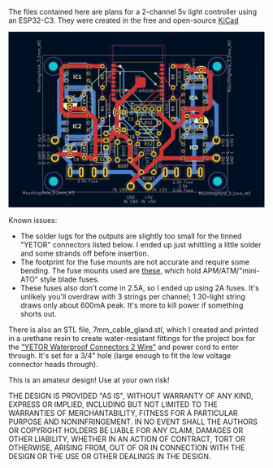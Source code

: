 The files contained here are plans for a 2-channel 5v light controller using an ESP32-C3. They were
created in the free and open-source [KiCad](https://kicad.org)

![an image of the PCB](pcb.png?raw=true)

Known issues:
* The solder lugs for the outputs are slightly too small for the tinned "YETOR" connectors listed
  below. I ended up just whittling a little solder and some strands off before insertion.
* The footprint for the fuse mounts are not accurate and require some bending. The fuse mounts used
  are [these](https://www.amazon.com/dp/B08GSG1FNV), which hold APM/ATM/"mini-ATO" style blade
  fuses.
* These fuses also don't come in 2.5A, so I ended up using 2A fuses. It's unlikely you'll overdraw
  with 3 strings per channel; 1 30-light string draws only about 600mA peak. It's more to kill power
  if something shorts out.

There is also an STL file, 7mm_cable_gland.stl, which I created and printed in a urethane resin to
create water-resistant fittings for the project box for the
["YETOR Waterproof Connectors 2 Wire"](https://www.amazon.com/dp/B07WDBLFDN) and power cord to enter
through. It's set for a 3/4" hole (large enough to fit the low voltage connector heads through).

This is an amateur design! Use at your own risk!

THE DESIGN IS PROVIDED "AS IS", WITHOUT WARRANTY OF ANY KIND, EXPRESS OR
IMPLIED, INCLUDING BUT NOT LIMITED TO THE WARRANTIES OF MERCHANTABILITY,
FITNESS FOR A PARTICULAR PURPOSE AND NONINFRINGEMENT. IN NO EVENT SHALL THE
AUTHORS OR COPYRIGHT HOLDERS BE LIABLE FOR ANY CLAIM, DAMAGES OR OTHER
LIABILITY, WHETHER IN AN ACTION OF CONTRACT, TORT OR OTHERWISE, ARISING FROM,
OUT OF OR IN CONNECTION WITH THE DESIGN OR THE USE OR OTHER DEALINGS IN THE
DESIGN.
